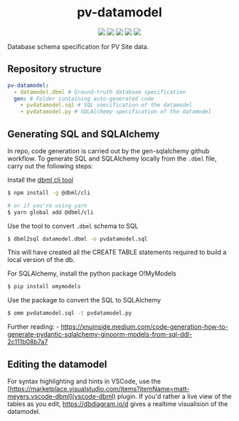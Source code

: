 <h1 align="center">pv-datamodel</h1>
<p align="center">
    <a href="https://dbdocs.io/ocf/pvdata" alt="Interactive pvdatamodel documentation">
        <img src="https://img.shields.io/badge/docs-dbdocs.io-blue" /></a>
    <a href="https://github.com/openclimatefix/pv-datamodel/issues?q=is%3Aissue+is%3Aopen+sort%3Aupdated-desc" alt="Issues">
        <img src="https://img.shields.io/github/issues/openclimatefix/pv-datamodel"/></a>
    <a href="https://github.com/openclimatefix/pv-datamodel/actions/workflows/generate-ddl.yml" alt="Code generation pipeline">
        <img src="https://img.shields.io/github/actions/workflow/status/openclimatefix/pv-datamodel/generate-ddl.yml?label=codegen"></a>
    <a href="https://github.com/openclimatefix/pv-datamodel/actions/workflows/publish-docs.yml" alt="Documentation publishing pipeline">
        <img src="https://img.shields.io/github/actions/workflow/status/openclimatefix/pv-datamodel/publish-docs.yml?label=publish"></a>
    <a href="https://github.com/badges/shields/graphs/contributors" alt="Contributors">
        <img src="https://img.shields.io/github/contributors/openclimatefix/pv-datamodel" /></a>
</p>

Database schema specification for PV Site data.


## Repository structure

```yml
pv-datamodel:
  - datamodel.dbml # Ground-truth database specification
  gen: # Folder containing auto-generated code
    - pvdatamodel.sql # SQL soecification of the datamodel
    - pvdatamodel.py # SQLAlchemy specification of the datamodel
```


## Generating SQL and SQLAlchemy

In repo, code generation is carried out by the gen-sqlalchemy github workflow.
To generate SQL and SQLAlchemy locally from the `.dbml` file, carry out the
following steps:

Install the [dbml cli tool](https://www.dbml.org/cli/#installation)

```bash
$ npm install -g @dbml/cli

# or if you're using yarn
$ yarn global add @dbml/cli
```

Use the tool to convert `.dbml` schema to SQL

```bash
$ dbml2sql datamodel.dbml -o pvdatamodel.sql
```

This will have created all the CREATE TABLE statements required to build a
local version of the db.

For SQLAlchemy, install the python package O!MyModels

```bash
$ pip install omymodels
```

Use the package to convert the SQL to SQLAlchemy

```bash
$ omm pvdatamodel.sql -t pvdatamodel.py
```

Further reading:
    - https://xnuinside.medium.com/code-generation-how-to-generate-pydantic-sqlalchemy-ginoorm-models-from-sql-ddl-2c111b08b7a7


## Editing the datamodel

For syntax highlighting and hints in VSCode, use the 
[https://marketplace.visualstudio.com/items?itemName=matt-meyers.vscode-dbml](vscode-dbml) plugin.
If you'd rather a live view of the tables as you edit, https://dbdiagram.io/d gives a realtime
visualision of the datamodel.